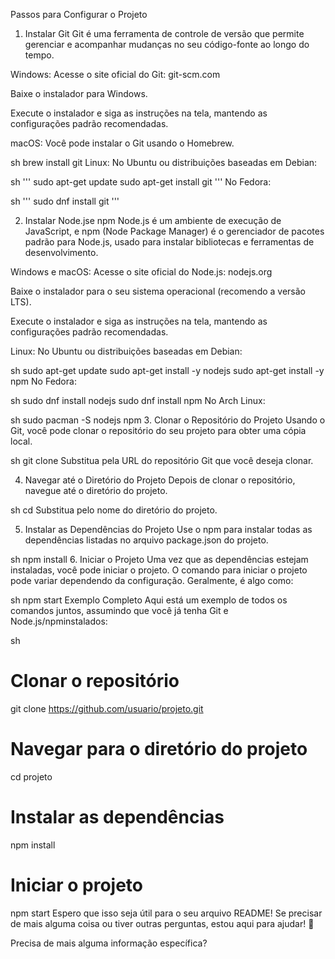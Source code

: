Passos para Configurar o Projeto
1. Instalar Git
Git é uma ferramenta de controle de versão que permite gerenciar e acompanhar mudanças no seu código-fonte ao longo do tempo.

Windows:
Acesse o site oficial do Git: git-scm.com

Baixe o instalador para Windows.

Execute o instalador e siga as instruções na tela, mantendo as configurações padrão recomendadas.

macOS:
Você pode instalar o Git usando o Homebrew.

sh
brew install git
Linux:
No Ubuntu ou distribuições baseadas em Debian:

sh
'''
sudo apt-get update
sudo apt-get install git
'''
No Fedora:

sh
'''
sudo dnf install git
'''

2. Instalar Node.jse npm
Node.js é um ambiente de execução de JavaScript, e npm (Node Package Manager) é o gerenciador de pacotes padrão para Node.js, usado para instalar bibliotecas e ferramentas de desenvolvimento.

Windows e macOS:
Acesse o site oficial do Node.js: nodejs.org

Baixe o instalador para o seu sistema operacional (recomendo a versão LTS).

Execute o instalador e siga as instruções na tela, mantendo as configurações padrão recomendadas.

Linux:
No Ubuntu ou distribuições baseadas em Debian:

sh
sudo apt-get update
sudo apt-get install -y nodejs
sudo apt-get install -y npm
No Fedora:

sh
sudo dnf install nodejs
sudo dnf install npm
No Arch Linux:

sh
sudo pacman -S nodejs npm
3. Clonar o Repositório do Projeto
Usando o Git, você pode clonar o repositório do seu projeto para obter uma cópia local.

sh
git clone <URL-do-repositorio>
Substitua <URL-do-repositorio> pela URL do repositório Git que você deseja clonar.

4. Navegar até o Diretório do Projeto
Depois de clonar o repositório, navegue até o diretório do projeto.

sh
cd <nome-do-projeto>
Substitua <nome-do-projeto> pelo nome do diretório do projeto.

5. Instalar as Dependências do Projeto
Use o npm para instalar todas as dependências listadas no arquivo package.json do projeto.

sh
npm install
6. Iniciar o Projeto
Uma vez que as dependências estejam instaladas, você pode iniciar o projeto. O comando para iniciar o projeto pode variar dependendo da configuração. Geralmente, é algo como:

sh
npm start
Exemplo Completo
Aqui está um exemplo de todos os comandos juntos, assumindo que você já tenha Git e Node.js/npminstalados:

sh
# Clonar o repositório
git clone https://github.com/usuario/projeto.git

# Navegar para o diretório do projeto
cd projeto

# Instalar as dependências
npm install

# Iniciar o projeto
npm start
Espero que isso seja útil para o seu arquivo README! Se precisar de mais alguma coisa ou tiver outras perguntas, estou aqui para ajudar! 🚀

Precisa de mais alguma informação específica?

